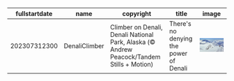|fullstartdate|name|copyright|title|image|
|--|--|--|--|--|
202307312300|DenaliClimber|Climber on Denali, Denali National Park, Alaska (© Andrew Peacock/Tandem Stills + Motion)|There's no denying the power of Denali|![](/en-GB/2023/08/202307312300DenaliClimber.jpg)|
